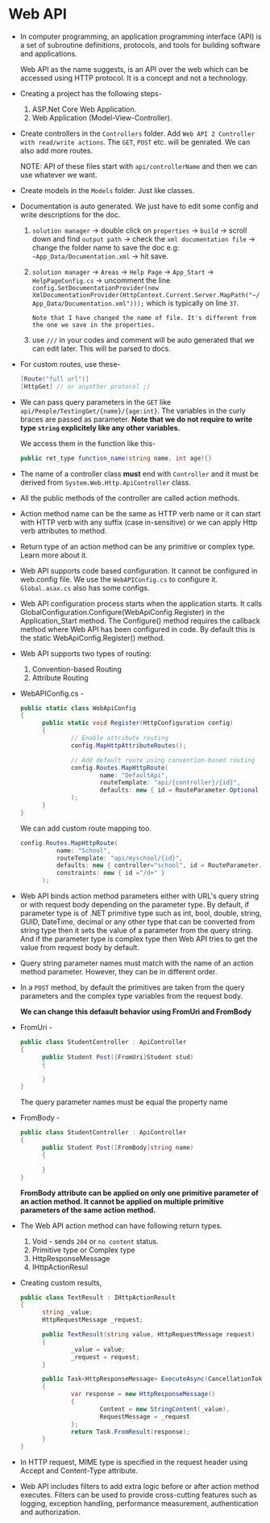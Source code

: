 # Web API

- In computer programming, an application programming interface (API) is a set of subroutine definitions, protocols, and tools for building software and applications.

  Web API as the name suggests, is an API over the web which can be accessed using HTTP protocol. It is a concept and not a technology.

- Creating a project has the following steps-

  1.  ASP.Net Core Web Application.
  2.  Web Application (Model-View-Controller).

- Create controllers in the `Controllers` folder. Add `Web API 2 Controller with read/write actions`. The `GET`, `POST` etc. will be genrated. We can also add more routes.

  NOTE: API of these files start with `api/controllerName` and then we can use whatever we want.

- Create models in the `Models` folder. Just like classes.

- Documentation is auto generated. We just have to edit some config and write descriptions for the doc.

  1.  `solution manager` -> double click on `properties` -> `build` -> scroll down and find `output path` -> check the `xml documentation file` -> change the folder name to save the doc e.g: `~App_Data/Documentation.xml` -> hit save.
  2.  `solution manager` -> `Areas` -> `Help Page` -> `App_Start` -> `HelpPageConfig.cs` -> uncomment the line
      `config.SetDocumentationProvider(new XmlDocumentationProvider(HttpContext.Current.Server.MapPath("~/App_Data/Documentation.xml")));` which is typically on line `37`.

          Note that I have changed the name of file. It's different from the one we save in the properties.

  3.  use `///` in your codes and comment will be auto generated that we can edit later. This will be parsed to docs.

- For custom routes, use these-

  ```csharp
  [Route("full url")]
  [HttpGet] // or anyother protocol ;)
  ```

- We can pass query parameters in the `GET` like `api/People/TestingGet/{name}/{age:int}`. The variables in the curly braces are passed as parameter. **Note that we do not require to write type `string` explicitely like any other variables.**

  We access them in the function like this-

  ```csharp
  public ret_type function_name(string name, int age){}
  ```

- The name of a controller class **must** end with `Controller` and it must be derived from `System.Web.Http.ApiController` class.

- All the public methods of the controller are called action methods.

- Action method name can be the same as HTTP verb name or it can start with HTTP verb with any suffix (case in-sensitive) or we can apply Http verb attributes to method.

- Return type of an action method can be any primitive or complex type. Learn more about it.

- Web API supports code based configuration. It cannot be configured in web.config file. We use the `WebAPIConfig.cs` to configure it. `Global.asax.cs` also has some configs.

- Web API configuration process starts when the application starts. It calls GlobalConfiguration.Configure(WebApiConfig.Register) in the Application_Start method. The Configure() method requires the callback method where Web API has been configured in code. By default this is the static WebApiConfig.Register() method.

- Web API supports two types of routing:

  1.  Convention-based Routing
  2.  Attribute Routing

- WebAPIConfig.cs -

  ```csharp
  public static class WebApiConfig
  {
  		public static void Register(HttpConfiguration config)
  		{
  				// Enable attribute routing
  				config.MapHttpAttributeRoutes();

  				// Add default route using convention-based routing
  				config.Routes.MapHttpRoute(
  						name: "DefaultApi",
  						routeTemplate: "api/{controller}/{id}",
  						defaults: new { id = RouteParameter.Optional }
  				);
  		}
  }
  ```

  We can add custom route mapping too.

  ```csharp
  config.Routes.MapHttpRoute(
            name: "School",
            routeTemplate: "api/myschool/{id}",
            defaults: new { controller="school", id = RouteParameter.Optional }
            constraints: new { id ="/d+" }
        );
  ```

- Web API binds action method parameters either with URL's query string or with request body depending on the parameter type. By default, if parameter type is of .NET primitive type such as int, bool, double, string, GUID, DateTime, decimal or any other type that can be converted from string type then it sets the value of a parameter from the query string. And if the parameter type is complex type then Web API tries to get the value from request body by default.

- Query string parameter names must match with the name of an action method parameter. However, they can be in different order.

- In a `POST` method, by default the primitives are taken from the query parameters and the complex type variables from the request body.

  **We can change this defaault behavior using FromUri and FromBody**

- FromUri -

  ```csharp
  public class StudentController : ApiController
  {
  		public Student Post([FromUri]Student stud)
  		{

  		}
  }
  ```

  The query parameter names must be equal the property name

- FromBody -

  ```csharp
  public class StudentController : ApiController
  {
  		public Student Post([FromBody]string name)
  		{

  		}
  }
  ```

  **FromBody attribute can be applied on only one primitive parameter of an action method. It cannot be applied on multiple primitive parameters of the same action method.**

- The Web API action method can have following return types.

  1.  Void - sends `204` or `no content` status.
  2.  Primitive type or Complex type
  3.  HttpResponseMessage
  4.  IHttpActionResul

- Creating custom results,

  ```csharp
  public class TextResult : IHttpActionResult
  {
  		string _value;
  		HttpRequestMessage _request;

  		public TextResult(string value, HttpRequestMessage request)
  		{
  				_value = value;
  				_request = request;
  		}

  		public Task<HttpResponseMessage> ExecuteAsync(CancellationToken cancellationToken)
  		{
  				var response = new HttpResponseMessage()
  				{
  						Content = new StringContent(_value),
  						RequestMessage = _request
  				};
  				return Task.FromResult(response);
  		}
  }
  ```

- In HTTP request, MIME type is specified in the request header using Accept and Content-Type attribute.

- Web API includes filters to add extra logic before or after action method executes. Filters can be used to provide cross-cutting features such as logging, exception handling, performance measurement, authentication and authorization.
